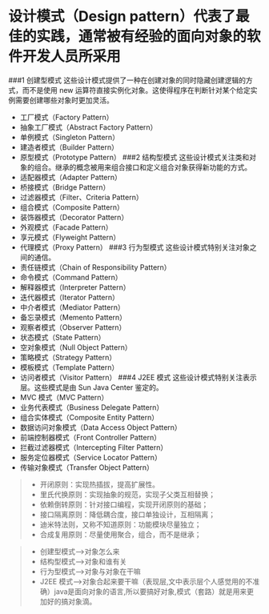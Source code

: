 # 设计模式（Design pattern）代表了最佳的实践，通常被有经验的面向对象的软件开发人员所采用
###1	创建型模式
这些设计模式提供了一种在创建对象的同时隐藏创建逻辑的方式，而不是使用 new 运算符直接实例化对象。这使得程序在判断针对某个给定实例需要创建哪些对象时更加灵活。	
- 工厂模式（Factory Pattern）
- 抽象工厂模式（Abstract Factory Pattern）
- 单例模式（Singleton Pattern）
- 建造者模式（Builder Pattern）
- 原型模式（Prototype Pattern）
###2	结构型模式
这些设计模式关注类和对象的组合。继承的概念被用来组合接口和定义组合对象获得新功能的方式。	
- 适配器模式（Adapter Pattern）
- 桥接模式（Bridge Pattern）
- 过滤器模式（Filter、Criteria Pattern）
- 组合模式（Composite Pattern）
- 装饰器模式（Decorator Pattern）
- 外观模式（Facade Pattern）
- 享元模式（Flyweight Pattern）
- 代理模式（Proxy Pattern）
###3	行为型模式
这些设计模式特别关注对象之间的通信。	
- 责任链模式（Chain of Responsibility Pattern）
- 命令模式（Command Pattern）
- 解释器模式（Interpreter Pattern）
- 迭代器模式（Iterator Pattern）
- 中介者模式（Mediator Pattern）
- 备忘录模式（Memento Pattern）
- 观察者模式（Observer Pattern）
- 状态模式（State Pattern）
- 空对象模式（Null Object Pattern）
- 策略模式（Strategy Pattern）
- 模板模式（Template Pattern）
- 访问者模式（Visitor Pattern）
###4	J2EE 模式
这些设计模式特别关注表示层。这些模式是由 Sun Java Center 鉴定的。	
- MVC 模式（MVC Pattern）
- 业务代表模式（Business Delegate Pattern）
- 组合实体模式（Composite Entity Pattern）
- 数据访问对象模式（Data Access Object Pattern）
- 前端控制器模式（Front Controller Pattern）
- 拦截过滤器模式（Intercepting Filter Pattern）
- 服务定位器模式（Service Locator Pattern）
- 传输对象模式（Transfer Object Pattern）

> - 开闭原则：实现热插拔，提高扩展性。
> - 里氏代换原则：实现抽象的规范，实现子父类互相替换；
> - 依赖倒转原则：针对接口编程，实现开闭原则的基础；
> - 接口隔离原则：降低耦合度，接口单独设计，互相隔离；
> - 迪米特法则，又称不知道原则：功能模块尽量独立；
> - 合成复用原则：尽量使用聚合，组合，而不是继承；

> - 创建型模式-->对象怎么来
> - 结构型模式-->对象和谁有关
> - 行为型模式-->对象与对象在干嘛
> - J2EE 模式-->对象合起来要干嘛（表现层,文中表示层个人感觉用的不准确）java是面向对象的语言,所以要搞好对象,模式（套路）就是用来更加好的搞对象滴。
